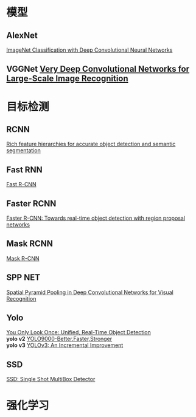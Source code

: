 # 模型
## AlexNet
[ImageNet Classification with Deep Convolutional Neural Networks](http://papers.nips.cc/paper/4824-imagenet-classification-with-deep-convolutional-neural-networks) 
## VGGNet [Very Deep Convolutional Networks for Large-Scale Image Recognition](https://arxiv.org/abs/1409.1556)
# 目标检测
## RCNN 
[Rich feature hierarchies for accurate object detection and semantic segmentation](https://dl.dropboxusercontent.com/s/293tu0hh9ww08co/r-cnn-cvpr.pdf?dl=0)  
## Fast RNN 
[Fast R-CNN](https://arxiv.org/pdf/1504.08083.pdf)  
## Faster RCNN  
[Faster R-CNN: Towards real-time object detection with region proposal networks](https://arxiv.org/pdf/1506.01497.pdf)
## Mask RCNN  
[Mask R-CNN](https://arxiv.org/pdf/1703.06870.pdf)
## SPP NET
[Spatial Pyramid Pooling in Deep Convolutional Networks for Visual Recognition](https://arxiv.org/pdf/1406.4729.pdf)
## Yolo  
[You Only Look Once: Unified, Real-Time Object Detection](https://arxiv.org/abs/1506.02640)  
**yolo v2**  [YOLO9000-Better,Faster,Stronger](https://arxiv.org/pdf/1612.08242v1.pdf )  
**yolo v3**  [YOLOv3: An Incremental Improvement](https://arxiv.org/abs/1804.02767)
## SSD
[SSD: Single Shot MultiBox Detector](https://arxiv.org/abs/1512.02325)
# 强化学习
